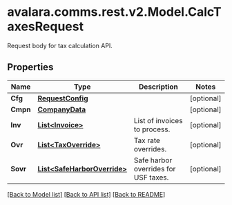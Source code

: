 # avalara.comms.rest.v2.Model.CalcTaxesRequest
Request body for tax calculation API.
## Properties

Name | Type | Description | Notes
------------ | ------------- | ------------- | -------------
**Cfg** | [**RequestConfig**](RequestConfig.md) |  | [optional] 
**Cmpn** | [**CompanyData**](CompanyData.md) |  | [optional] 
**Inv** | [**List&lt;Invoice&gt;**](Invoice.md) | List of invoices to process. | [optional] 
**Ovr** | [**List&lt;TaxOverride&gt;**](TaxOverride.md) | Tax rate overrides. | [optional] 
**Sovr** | [**List&lt;SafeHarborOverride&gt;**](SafeHarborOverride.md) | Safe harbor overrides for USF taxes. | [optional] 

[[Back to Model list]](../README.md#documentation-for-models) [[Back to API list]](../README.md#documentation-for-api-endpoints) [[Back to README]](../README.md)

